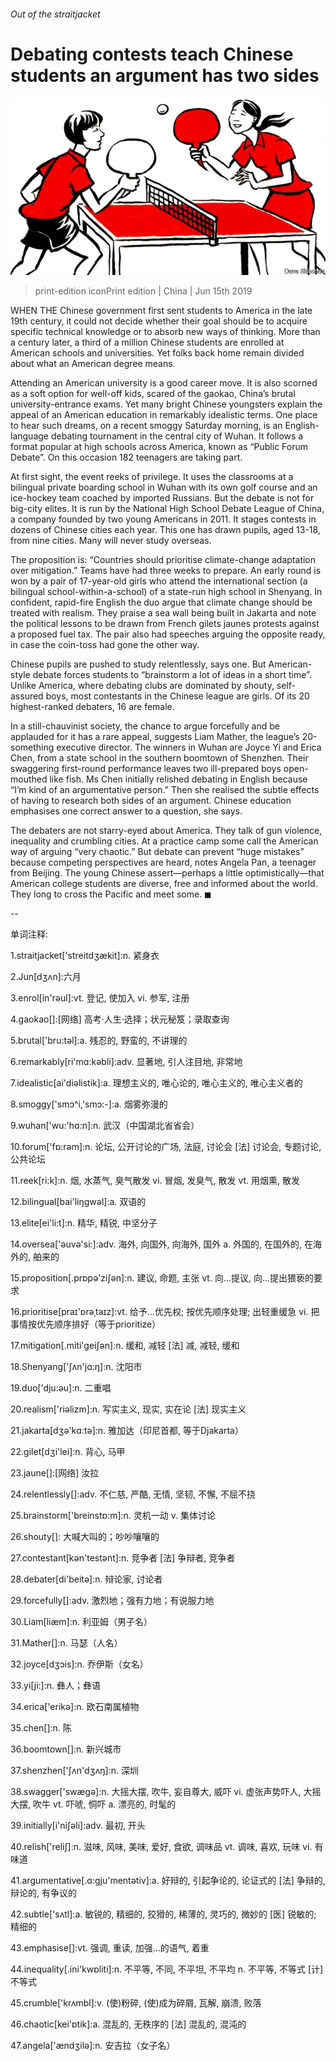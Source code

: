 ###### Out of the straitjacket

# Debating contests teach Chinese students an argument has two sides 

![image](images/20190615_CND001_1.jpg) 

> print-edition iconPrint edition | China | Jun 15th 2019 

WHEN THE Chinese government first sent students to America in the late 19th century, it could not decide whether their goal should be to acquire specific technical knowledge or to absorb new ways of thinking. More than a century later, a third of a million Chinese students are enrolled at American schools and universities. Yet folks back home remain divided about what an American degree means. 

Attending an American university is a good career move. It is also scorned as a soft option for well-off kids, scared of the gaokao, China’s brutal university-entrance exams. Yet many bright Chinese youngsters explain the appeal of an American education in remarkably idealistic terms. One place to hear such dreams, on a recent smoggy Saturday morning, is an English-language debating tournament in the central city of Wuhan. It follows a format popular at high schools across America, known as “Public Forum Debate”. On this occasion 182 teenagers are taking part. 

At first sight, the event reeks of privilege. It uses the classrooms at a bilingual private boarding school in Wuhan with its own golf course and an ice-hockey team coached by imported Russians. But the debate is not for big-city elites. It is run by the National High School Debate League of China, a company founded by two young Americans in 2011. It stages contests in dozens of Chinese cities each year. This one has drawn pupils, aged 13-18, from nine cities. Many will never study overseas. 

The proposition is: “Countries should prioritise climate-change adaptation over mitigation.” Teams have had three weeks to prepare. An early round is won by a pair of 17-year-old girls who attend the international section (a bilingual school-within-a-school) of a state-run high school in Shenyang. In confident, rapid-fire English the duo argue that climate change should be treated with realism. They praise a sea wall being built in Jakarta and note the political lessons to be drawn from French gilets jaunes protests against a proposed fuel tax. The pair also had speeches arguing the opposite ready, in case the coin-toss had gone the other way. 

Chinese pupils are pushed to study relentlessly, says one. But American-style debate forces students to “brainstorm a lot of ideas in a short time”. Unlike America, where debating clubs are dominated by shouty, self-assured boys, most contestants in the Chinese league are girls. Of its 20 highest-ranked debaters, 16 are female. 

In a still-chauvinist society, the chance to argue forcefully and be applauded for it has a rare appeal, suggests Liam Mather, the league’s 20-something executive director. The winners in Wuhan are Joyce Yi and Erica Chen, from a state school in the southern boomtown of Shenzhen. Their swaggering first-round performance leaves two ill-prepared boys open-mouthed like fish. Ms Chen initially relished debating in English because “I’m kind of an argumentative person.” Then she realised the subtle effects of having to research both sides of an argument. Chinese education emphasises one correct answer to a question, she says. 

The debaters are not starry-eyed about America. They talk of gun violence, inequality and crumbling cities. At a practice camp some call the American way of arguing “very chaotic.” But debate can prevent “huge mistakes” because competing perspectives are heard, notes Angela Pan, a teenager from Beijing. The young Chinese assert—perhaps a little optimistically—that American college students are diverse, free and informed about the world. They long to cross the Pacific and meet some. ◼ 

-- 

 单词注释:

1.straitjacket['streitdʒækit]:n. 紧身衣 

2.Jun[dʒʌn]:六月 

3.enrol[in'rәul]:vt. 登记, 使加入 vi. 参军, 注册 

4.gaokao[]:[网络] 高考·人生·选择；状元秘笈；录取查询 

5.brutal['bru:tәl]:a. 残忍的, 野蛮的, 不讲理的 

6.remarkably[ri'mɑ:kәbli]:adv. 显著地, 引人注目地, 非常地 

7.idealistic[ai'diәlistik]:a. 理想主义的, 唯心论的, 唯心主义的, 唯心主义者的 

8.smoggy['smɔ^i,'smɔ:-]:a. 烟雾弥漫的 

9.wuhan['wu:'hɑ:n]:n. 武汉（中国湖北省省会） 

10.forum['fɒ:rәm]:n. 论坛, 公开讨论的广场, 法庭, 讨论会 [法] 讨论会, 专题讨论, 公共论坛 

11.reek[ri:k]:n. 烟, 水蒸气, 臭气散发 vi. 冒烟, 发臭气, 散发 vt. 用烟熏, 散发 

12.bilingual[bai'liŋgwәl]:a. 双语的 

13.elite[ei'li:t]:n. 精华, 精锐, 中坚分子 

14.oversea['әuvә'si:]:adv. 海外, 向国外, 向海外, 国外 a. 外国的, 在国外的, 在海外的, 舶来的 

15.proposition[.prɒpә'ziʃәn]:n. 建议, 命题, 主张 vt. 向...提议, 向...提出猥亵的要求 

16.prioritise[praɪ'ɒrəˌtaɪz]:vt. 给予…优先权; 按优先顺序处理; 出轻重缓急 vi. 把事情按优先顺序排好（等于prioritize） 

17.mitigation[.miti'geiʃәn]:n. 缓和, 减轻 [法] 减, 减轻, 缓和 

18.Shenyang['ʃʌn'jɑ:ŋ]:n. 沈阳市 

19.duo['dju:әu]:n. 二重唱 

20.realism['riәlizm]:n. 写实主义, 现实, 实在论 [法] 现实主义 

21.jakarta[dʒә'kɑ:tә]:n. 雅加达（印尼首都, 等于Djakarta） 

22.gilet[dʒi'lei]:n. 背心, 马甲 

23.jaune[]:[网络] 汝拉 

24.relentlessly[]:adv. 不仁慈, 严酷, 无情, 坚韧, 不懈, 不屈不挠 

25.brainstorm['breinstɒ:m]:n. 灵机一动 v. 集体讨论 

26.shouty[]: 大喊大叫的；吵吵嚷嚷的 

27.contestant[kәn'testәnt]:n. 竞争者 [法] 争辩者, 竞争者 

28.debater[di'beitә]:n. 辩论家, 讨论者 

29.forcefully[]:adv. 激烈地；强有力地；有说服力地 

30.Liam[liæm]:n. 利亚姆（男子名） 

31.Mather[]:n. 马瑟（人名） 

32.joyce[dʒɔis]:n. 乔伊斯（女名） 

33.yi[ji:]:n. 彝人；彝语 

34.erica['erikә]:n. 欧石南属植物 

35.chen[]:n. 陈 

36.boomtown[]:n. 新兴城市 

37.shenzhen['ʃʌn'dʒʌŋ]:n. 深圳 

38.swagger['swægә]:n. 大摇大摆, 吹牛, 妄自尊大, 威吓 vi. 虚张声势吓人, 大摇大摆, 吹牛 vt. 吓唬, 恫吓 a. 漂亮的, 时髦的 

39.initially[i'niʃәli]:adv. 最初, 开头 

40.relish['reliʃ]:n. 滋味, 风味, 美味, 爱好, 食欲, 调味品 vt. 调味, 喜欢, 玩味 vi. 有味道 

41.argumentative[.ɑ:gju'mentәtiv]:a. 好辩的, 引起争论的, 论证式的 [法] 争辩的, 辩论的, 有争议的 

42.subtle['sʌtl]:a. 敏锐的, 精细的, 狡猾的, 稀薄的, 灵巧的, 微妙的 [医] 锐敏的; 精细的 

43.emphasise[]:vt. 强调, 重读, 加强...的语气, 着重 

44.inequality[.ini'kwɒliti]:n. 不平等, 不同, 不平坦, 不平均 n. 不平等, 不等式 [计] 不等式 

45.crumble['krʌmbl]:v. (使)粉碎, (使)成为碎屑, 瓦解, 崩溃, 败落 

46.chaotic[kei'ɒtik]:a. 混乱的, 无秩序的 [法] 混乱的, 混沌的 

47.angela['ændʒilә]:n. 安吉拉（女子名） 

